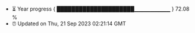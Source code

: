 - ⏳ Year progress { █████████████████████▁▁▁▁▁▁▁▁▁ } 72.08 %
- ⏰ Updated on Thu, 21 Sep 2023 02:21:14 GMT


